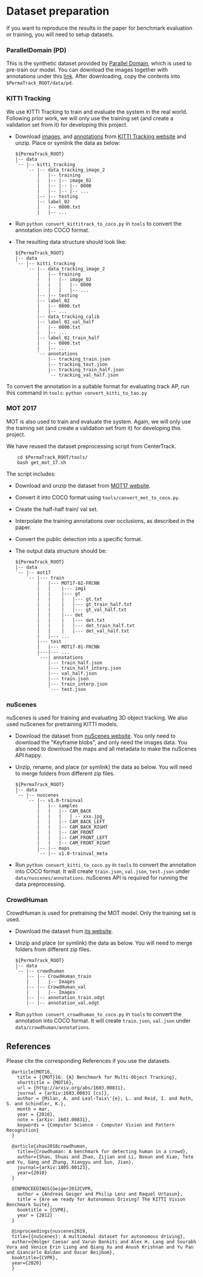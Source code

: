 # Dataset preparation

If you want to reproduce the results in the paper for benchmark evaluation or training, you will need to setup datasets.

### ParallelDomain (PD)

This is the synthetic dataset provided by [Parallel Domain](https://paralleldomain.com), which is used to pre-train our model. You can download the images together with annotations under this [link](https://tri-ml-public.s3.amazonaws.com/datasets/pd_release.tar.gz). After downloading, copy the contents into `$PermaTrack_ROOT/data/pd`.

### KITTI Tracking

We use KITTI Tracking to train and evaluate the system in the real world. Following prior work, we will only use the training set (and create a validation set from it) for developing this project.

- Download [images](http://www.cvlibs.net/download.php?file=data_tracking_image_2.zip), and [annotations](http://www.cvlibs.net/download.php?file=data_tracking_label_2.zip) from [KITTI Tracking website](http://www.cvlibs.net/datasets/kitti/eval_tracking.php) and unzip. Place or symlink the data as below:

  ~~~
  ${PermaTrack_ROOT}
  |-- data
  `-- |-- kitti_tracking
      `-- |-- data_tracking_image_2
          |   |-- training
          |   |-- |-- image_02
          |   |-- |-- |-- 0000
          |   |-- |-- |-- ...
          |-- |-- testing
          |-- label_02
          |   |-- 0000.txt
          |   |-- ...
  ~~~

- Run `python convert_kittitrack_to_coco.py` in `tools` to convert the annotation into COCO format. 
- The resulting data structure should look like:

  ~~~
  ${PermaTrack_ROOT}
  |-- data
  `-- |-- kitti_tracking
      `-- |-- data_tracking_image_2
          |   |-- training
          |   |   |-- image_02
          |   |   |   |-- 0000
          |   |   |   |-- ...
          |-- |-- testing
          |-- label_02
          |   |-- 0000.txt
          |   |-- ...
          |-- data_tracking_calib
          |-- label_02_val_half
          |   |-- 0000.txt
          |   |-- ...
          |-- label_02_train_half
          |   |-- 0000.txt
          |   |-- ...
          `-- annotations
              |-- tracking_train.json
              |-- tracking_test.json
              |-- tracking_train_half.json
              `-- tracking_val_half.json
  ~~~

To convert the annotation in a suitable format for evaluating track AP, run this command in `tools`: `python convert_kitti_to_tao.py` 

### MOT 2017

MOT is also used to train and evaluate the system. Again, we will only use the training set (and create a validation set from it) for developing this project.

We have reused the dataset preprocessing script from CenterTrack.

~~~
    cd $PermaTrack_ROOT/tools/
    bash get_mot_17.sh
~~~

The script includes:

- Download and unzip the dataset from [MOT17 website](https://motchallenge.net/data/MOT17/).
- Convert it into COCO format using `tools/convert_mot_to_coco.py`.
- Create the half-half train/ val set.
- Interpolate the training annotations over occlusions, as described in the paper.
- Convert the public detection into a specific format.
- The output data structure should be:

  ~~~
  ${PermaTrack_ROOT}
  |-- data
  `-- |-- mot17
      `-- |--- train
          |   |--- MOT17-02-FRCNN
          |   |    |--- img1
          |   |    |--- gt
          |   |    |   |--- gt.txt
          |   |    |   |--- gt_train_half.txt
          |   |    |   |--- gt_val_half.txt
          |   |    |--- det
          |   |    |   |--- det.txt
          |   |    |   |--- det_train_half.txt
          |   |    |   |--- det_val_half.txt
          |   |--- ...
          |--- test
          |   |--- MOT17-01-FRCNN
          |---|--- ...
          `---| annotations
              |--- train_half.json
              |--- train_half_interp.json
              |--- val_half.json
              |--- train.json
              |--- train_interp.json
              `--- test.json
  ~~~


### nuScenes

nuScenes is used for training and evaluating 3D object tracking. We also used nuScenes for pretraining KITTI models.


- Download the dataset from [nuScenes website](https://www.nuscenes.org/download). You only need to download the "Keyframe blobs", and only need the images data. You also need to download the maps and all metadata to make the nuScenes API happy.


- Unzip, rename, and place (or symlink) the data as below. You will need to merge folders from different zip files.

  ~~~
  ${PermaTrack_ROOT}
  |-- data
  `-- |-- nuscenes
      `-- |-- v1.0-trainval
          |   |-- samples
          |   |   |-- CAM_BACK
          |   |   |   | -- xxx.jpg
          |   |   |-- CAM_BACK_LEFT
          |   |   |-- CAM_BACK_RIGHT
          |   |   |-- CAM_FRONT
          |   |   |-- CAM_FRONT_LEFT
          |   |   |-- CAM_FRONT_RIGHT
          |-- |-- maps
          `-- |-- v1.0-trainval_meta
  ~~~

- Run `python convert_kitti_to_coco.py` in `tools` to convert the annotation into COCO format. It will create `train.json`, `val.json`, `test.json` under `data/nuscenes/annotations`. nuScenes API is required for running the data preprocessing.

### CrowdHuman

CrowdHuman is used for pretraining the MOT model. Only the training set is used.

- Download the dataset from [its website](https://www.crowdhuman.org/download.html).

- Unzip and place (or symlink) the data as below. You will need to merge folders from different zip files.

  ~~~
  ${PermaTrack_ROOT}
  |-- data
  `-- |-- crowdhuman
      |-- |-- CrowdHuman_train
      |   |   |-- Images
      |-- |-- CrowdHuman_val
      |   |   |-- Images
      |-- |-- annotation_train.odgt
      |-- |-- annotation_val.odgt
  ~~~

- Run `python convert_crowdhuman_to_coco.py` in `tools` to convert the annotation into COCO format. It will create `train.json`, `val.json` under `data/crowdhuman/annotations`.


## References
Please cite the corresponding References if you use the datasets.

~~~
  @article{MOT16,
    title = {{MOT}16: {A} Benchmark for Multi-Object Tracking},
    shorttitle = {MOT16},
    url = {http://arxiv.org/abs/1603.00831},
    journal = {arXiv:1603.00831 [cs]},
    author = {Milan, A. and Leal-Taix\'{e}, L. and Reid, I. and Roth, S. and Schindler, K.},
    month = mar,
    year = {2016},
    note = {arXiv: 1603.00831},
    keywords = {Computer Science - Computer Vision and Pattern Recognition}
  }

  @article{shao2018crowdhuman,
    title={Crowdhuman: A benchmark for detecting human in a crowd},
    author={Shao, Shuai and Zhao, Zijian and Li, Boxun and Xiao, Tete and Yu, Gang and Zhang, Xiangyu and Sun, Jian},
    journal={arXiv:1805.00123},
    year={2018}
  }

  @INPROCEEDINGS{Geiger2012CVPR,
    author = {Andreas Geiger and Philip Lenz and Raquel Urtasun},
    title = {Are we ready for Autonomous Driving? The KITTI Vision Benchmark Suite},
    booktitle = {CVPR},
    year = {2012}
  }

  @inproceedings{nuscenes2019,
  title={{nuScenes}: A multimodal dataset for autonomous driving},
  author={Holger Caesar and Varun Bankiti and Alex H. Lang and Sourabh Vora and Venice Erin Liong and Qiang Xu and Anush Krishnan and Yu Pan and Giancarlo Baldan and Oscar Beijbom},
  booktitle={CVPR},
  year={2020}
  }
~~~
